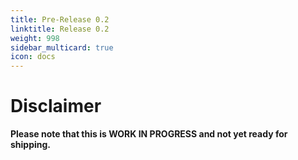 ```yaml
---
title: Pre-Release 0.2
linktitle: Release 0.2
weight: 998
sidebar_multicard: true
icon: docs
---
```


# Disclaimer 

**Please note that this is WORK IN PROGRESS and not yet ready for shipping.**